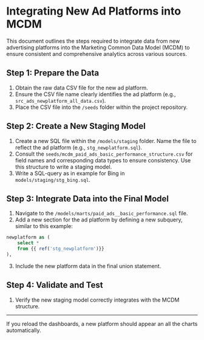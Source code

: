 # Integrating New Ad Platforms into MCDM
	
This document outlines the steps required to integrate data from new advertising platforms into the Marketing Common Data Model (MCDM) to ensure consistent and comprehensive analytics across various sources.

## Step 1: Prepare the Data

1. Obtain the raw data CSV file for the new ad platform.
2. Ensure the CSV file name clearly identifies the ad platform (e.g., `src_ads_newplatform_all_data.csv`).
3. Place the CSV file into the `/seeds` folder within the project repository.

## Step 2: Create a New Staging Model

1. Create a new SQL file within the `/models/staging` folder. Name the file to reflect the ad platform (e.g., `stg_newplatform.sql`).
2. Consult the `seeds/mcdm_paid_ads_basic_performance_structure.csv` for field names and corresponding data types to ensure consistency. Use this structure to write a staging model.
3. Write a SQL-query as in example for Bing in `models/staging/stg_bing.sql`.

## Step 3: Integrate Data into the Final Model

1. Navigate to the `/models/marts/paid_ads__basic_performance.sql` file.
2. Add a new section for the ad platform by defining a new subquery, similar to this example:
```sql
newplatform as (
    select * 
    from {{ ref('stg_newplatform')}}
),
```
3. Include the new platform data in the final union statement.

## Step 4: Validate and Test

1. Verify the new staging model correctly integrates with the MCDM structure. 

***
If you reload the dashboards, a new platform should appear an all the charts automatically.

